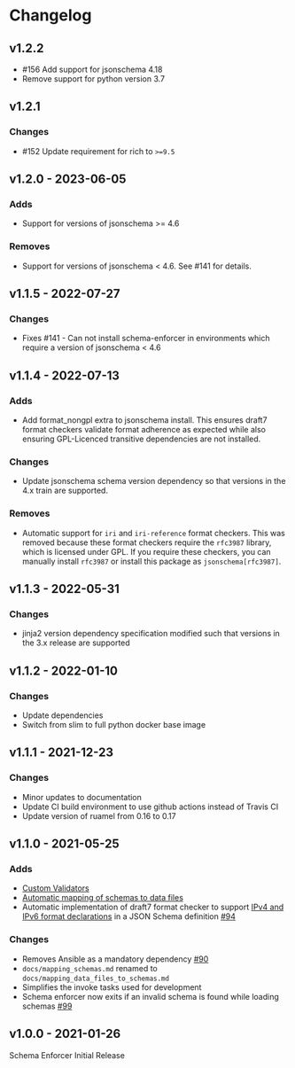 # Changelog

## v1.2.2

- #156 Add support for jsonschema 4.18
- Remove support for python version 3.7

## v1.2.1

### Changes

- #152 Update requirement for rich to `>=9.5`

## v1.2.0 - 2023-06-05

### Adds

- Support for versions of jsonschema >= 4.6

### Removes

- Support for versions of jsonschema < 4.6. See #141 for details.

## v1.1.5 - 2022-07-27

### Changes

- Fixes #141 - Can not install schema-enforcer in environments which require a version of jsonschema < 4.6

## v1.1.4 - 2022-07-13

### Adds

- Add format_nongpl extra to jsonschema install. This ensures draft7 format checkers validate format adherence as expected while also ensuring GPL-Licenced transitive dependencies are not installed.

### Changes

- Update jsonschema schema version dependency so that versions in the 4.x train are supported.

### Removes

- Automatic support for `iri` and `iri-reference` format checkers. This was removed because these format checkers require the `rfc3987` library, which is licensed under GPL. If you require these checkers, you can manually install `rfc3987` or install this package as `jsonschema[rfc3987]`.

## v1.1.3 - 2022-05-31

### Changes

- jinja2 version dependency specification modified such that versions in the 3.x release are supported

## v1.1.2 - 2022-01-10

### Changes

- Update dependencies
- Switch from slim to full python docker base image

## v1.1.1 - 2021-12-23

### Changes

- Minor updates to documentation
- Update CI build environment to use github actions instead of Travis CI
- Update version of ruamel from 0.16 to 0.17

## v1.1.0 - 2021-05-25

### Adds

- [Custom Validators](docs/custom_validators.md)
- [Automatic mapping of schemas to data files](docs/mapping_data_files_to_schemas.md)
- Automatic implementation of draft7 format checker to support [IPv4 and IPv6 format declarations](https://json-schema.org/understanding-json-schema/reference/string.html#id12) in a JSON Schema definition [#94](https://github.com/networktocode/schema-enforcer/issues/94)

### Changes

- Removes Ansible as a mandatory dependency [#90](https://github.com/networktocode/schema-enforcer/issues/90)
- `docs/mapping_schemas.md` renamed to `docs/mapping_data_files_to_schemas.md`
- Simplifies the invoke tasks used for development
- Schema enforcer now exits if an invalid schema is found while loading schemas [#99](https://github.com/networktocode/schema-enforcer/issues/99)

## v1.0.0 - 2021-01-26

Schema Enforcer Initial Release
